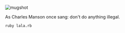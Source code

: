 
![mugshot](http://upload.wikimedia.org/wikipedia/commons/2/21/Charles-mansonbookingphoto.jpg "Charles' mugshot")

As Charles Manson once sang: don't do anything illegal.

```bash
ruby lala.rb
```

